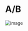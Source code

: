 # A/B
![image](https://user-images.githubusercontent.com/104772259/229408055-9ac74196-3364-4d1a-9c5f-56153cdaca77.png)

